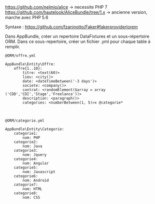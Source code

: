 https://github.com/nelmio/alice -> necessite PHP 7
https://github.com/hautelook/AliceBundle/tree/1.x -> ancienne version, marche avec PHP 5.6

Syntaxe : https://github.com/fzaninotto/Faker#fakerproviderlorem

Dans AppBundle, créer un repertoire DataFixtures et un sous-répertoire ORM.
Dans ce sous-repertoire, créer un fichier .yml pour chaque table à remplir.

    @ORM/offre.yml
    
    AppBundle\Entity\Offre:
        offre{1..10}:
            titre: <text(60)>
            lieu: <city()>
            date: <dateTimeBetween('-3 days')>
            societe: <company()>
            contrat: <randomElement($array = array ('CDD','CDI','Stage','Freelance'))>
            description: <paragraph()>
            categories: <numberBetween(1, 5)>x @categorie*
<br>
    
    @ORM/categorie.yml
    
    AppBundle\Entity\Categorie:
        categorie1:
            nom: PHP
        categorie2:
            nom: Java
        categorie3:
            nom: Jquery
        categorie4:
            nom: Angular
        categorie5:
            nom: Javascript
        categorie6:
            nom: Android
        categorie7:
            nom: HTML
        categorie8:
            nom: CSS

